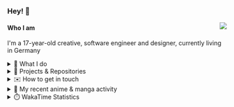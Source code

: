 ### Hey! 👋

[<img src="https://lanyard-profile-readme.vercel.app/api/228965621478588416" align="right">](https://discord.com/users/228965621478588416)

#### Who I am

I'm a 17-year-old creative, software engineer and designer, currently living in Germany

<details>
  <summary>💼 What I do</summary>

I currently am working on starting a publishing and management company for creatives.
I also am creative lead, community manager, and web developer at the Minecraft Server [Xenyria](https://xenyria.net) and the team behind it, [Pixelground Labs](https://pixelgroundlabs.com).
</details>

<details>
  <summary>📁 Projects & Repositories</summary>

<table>
    <thead>
        <tr>
            <th colspan=2>Svelte Libraries</th>
        </tr>
    </thead>
    <tbody>
        <tr>
            <td><a href="https://github.com/pixelgroundlabs/svelte-skinview3d">pixelgroundlabs/svelte-skinview3d</a></td>
            <td>A svelte component for rendering Minecraft SKins in 3D based on <a href="https://github.com/bs-community/skinview3d">skinview3d</a></td>
        </tr>
    </tbody>
    <thead>
        <tr>
            <th colspan=2>Minecraft Mods</th>
        </tr>
    </thead>
    <tbody>
        <tr>
            <td><a href="https://github.com/XenyriaNET/xeem">Xenyria Experience Enhancement Mod</a></td>
            <td>A client-side Minecraft Mod aiming to improve the experience on the Xenyria Minecraft Server</td>
        </tr>
    </tbody>
    <thead>
        <tr>
            <th colspan=2>Old Stuff</th>
        </tr>
    </thead>
    <tbody>
        <tr>
            <td><a href="https://github.com/OfficialCRUGG/lwstatus">lwstatus</a></td>
            <td>Lightweight webserver exposing various system metrics as a JSON endpoint and frontend</td>
        </tr>
        <tr>
            <td><a href="https://github.com/OfficialCRUGG/cfddns">cfddns / cloudflare-dyndns</a></td>
            <td>Simple application to run in the background that regularly checks for IP address changes and updates specific Cloudflare DNS Records accordingly. <s><i>Not sure how this still works...</i></s></td>
        </tr>
    </tbody>
</table>

</details>

<details>
  <summary>✉️ How to get in touch</summary>
  
> Sorted by how quickly you can expect a reply
- [Hit me up on Discord](https://discord.com/users/228965621478588416)
- [Hit me up on Twitter](https://twitter.com/cruggdev)
- [Send me a mail](mailto:me@crg.sh)
</details>


<details>
  <summary>🌸 My recent anime & manga activity</summary>
  
<!-- ANILIST_ACTIVITY:start -->

-   📺 Watched episode 1 of [Charlotte](https://anilist.co/anime/20997) (23:35, 16 January 2024)
-   📺 Watched episode 9 - 10 of [SPY x FAMILY Season 2](https://anilist.co/anime/158927) (23:10, 16 January 2024)
-   📺 Rewatched episode 23 of [Toradora!](https://anilist.co/anime/4224) (23:10, 16 January 2024)
-   📺 Watched episode 3 of [More than a Married Couple, but Not Lovers.](https://anilist.co/anime/141949) (21:53, 15 January 2024)
-   📺 Rewatched 13 of [Rascal Does Not Dream of Bunny Girl Senpai](https://anilist.co/anime/101291) (22:06, 14 January 2024)

<!-- ANILIST_ACTIVITY:end -->
</details>

<details>
  <summary>⏱️ WakaTime Statistics</summary>

<!--START_SECTION:waka-->

```txt
From: 08 January 2024 - To: 15 January 2024

Svelte       49 mins         █████████████▓░░░░░░░░░░░   54.34 %
TypeScript   21 mins         ██████░░░░░░░░░░░░░░░░░░░   23.72 %
JSON         7 mins          ██▒░░░░░░░░░░░░░░░░░░░░░░   08.77 %
Other        4 mins          █▒░░░░░░░░░░░░░░░░░░░░░░░   04.93 %
Bash         3 mins          █░░░░░░░░░░░░░░░░░░░░░░░░   04.17 %
```

<!--END_SECTION:waka-->
</details>
